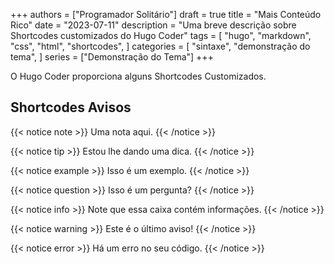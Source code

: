 +++
authors = ["Programador Solitário"]
draft = true
title = "Mais Conteúdo Rico"
date = "2023-07-11"
description = "Uma breve descrição sobre Shortcodes customizados do Hugo Coder"
tags = [
    "hugo",
    "markdown",
    "css",
    "html",
    "shortcodes",
]
categories = [
    "sintaxe",
    "demonstração do tema",
]
series = ["Demonstração do Tema"]
+++

O Hugo Coder proporciona alguns Shortcodes Customizados.

## <!--more-->

## Shortcodes Avisos

{{< notice note >}}
Uma nota aqui.
{{< /notice >}}

{{< notice tip >}}
Estou lhe dando uma dica.
{{< /notice >}}

{{< notice example >}}
Isso é um exemplo.
{{< /notice >}}

{{< notice question >}}
Isso é um pergunta?
{{< /notice >}}

{{< notice info >}}
Note que essa caixa contém informações.
{{< /notice >}}

{{< notice warning >}}
Este é o último aviso!
{{< /notice >}}

{{< notice error >}}
Há um erro no seu código.
{{< /notice >}}
